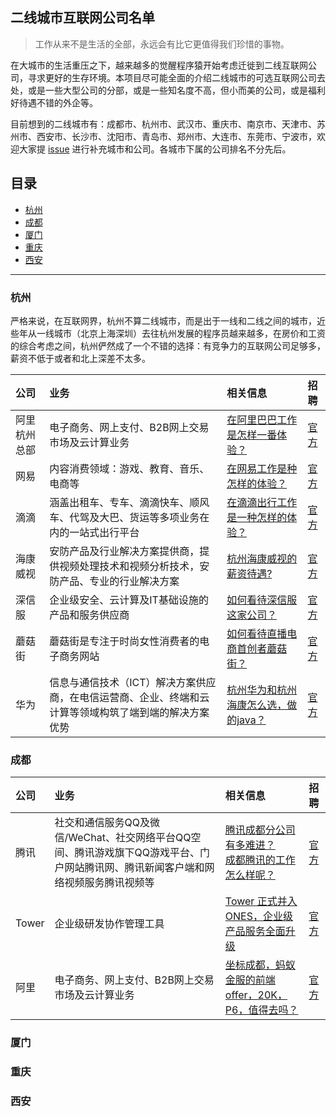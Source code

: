 ## 二线城市互联网公司名单

> 工作从来不是生活的全部，永远会有比它更值得我们珍惜的事物。

在大城市的生活重压之下，越来越多的觉醒程序猿开始考虑迁徙到二线互联网公司，寻求更好的生存环境。本项目尽可能全面的介绍二线城市的可选互联网公司去处，或是一些大型公司的分部，或是一些知名度不高，但小而美的公司，或是福利好待遇不错的外企等。

目前想到的二线城市有：成都市、杭州市、武汉市、重庆市、南京市、天津市、苏州市、西安市、长沙市、沈阳市、青岛市、郑州市、大连市、东莞市、宁波市，欢迎大家提 [issue](https://github.com/Dikea/awesome-company/issues) 进行补充城市和公司。各城市下属的公司排名不分先后。

## 目录

* [杭州](#杭州)
* [成都](#成都)
* [厦门](#厦门)
* [重庆](#重庆)
* [西安](#西安)

---

###  杭州

严格来说，在互联网界，杭州不算二线城市，而是出于一线和二线之间的城市，近些年从一线城市（北京上海深圳）去往杭州发展的程序员越来越多，在房价和工资的综合考虑之间，杭州俨然成了一个不错的选择：有竞争力的互联网公司足够多，薪资不低于或者和北上深差不太多。

| 公司         | 业务                                                         | 相关信息                                                     | 招聘                                                         |
| :----------- | :----------------------------------------------------------- | :----------------------------------------------------------- | :----------------------------------------------------------- |
| 阿里杭州总部 | 电子商务、网上支付、B2B网上交易市场及云计算业务              | [在阿里巴巴工作是怎样一番体验？](https://www.zhihu.com/question/22394450/answer/1404237834) | [官方](https://talent.alibaba.com/)                          |
| 网易         | 内容消费领域：游戏、教育、音乐、电商等                       | [在网易工作是种怎样的体验？](https://www.zhihu.com/question/24781178/answer/285370525) | [官方](https://hr.163.com/)                                  |
| 滴滴         | 涵盖出租车、专车、滴滴快车、顺风车、代驾及大巴、货运等多项业务在内的一站式出行平台 | [在滴滴出行工作是一种怎样的体验？](https://www.zhihu.com/question/28692674/answer/151808069) | [官方](https://talent.didiglobal.com/)                       |
| 海康威视     | 安防产品及行业解决方案提供商，提供视频处理技术和视频分析技术，安防产品、专业的行业解决方案 | [杭州海康威视的薪资待遇?](https://www.zhihu.com/question/31379626/answer/765344046) | [官方](https://talent.hikvision.com/home/index)              |
| 深信服       | 企业级安全、云计算及IT基础设施的产品和服务供应商             | [如何看待深信服这家公司？](https://www.zhihu.com/question/59546297/answer/390598596) | [官方](https://hr.sangfor.com/)                              |
| 蘑菇街       | 蘑菇街是专注于时尚女性消费者的电子商务网站                   | [如何看待直播电商首创者蘑菇街？](https://www.zhihu.com/question/419146468/answer/1806149169) | [官方](https://job.mogu.com/#/?_k=c6cl2n)                    |
| 华为         | 信息与通信技术（ICT）解决方案供应商，在电信运营商、企业、终端和云计算等领域构筑了端到端的解决方案优势 | [杭州华为和杭州海康怎么选，做的java？](https://www.zhihu.com/question/298426304/answer/510325209) | [官方](https://career.huawei.com/reccampportal/portal5/index.html) |

### 成都

| 公司  | 业务                                                         | 相关信息                                                     | 招聘                                                |
| :---- | :----------------------------------------------------------- | :----------------------------------------------------------- | :-------------------------------------------------- |
| 腾讯  | 社交和通信服务QQ及微信/WeChat、社交网络平台QQ空间、腾讯游戏旗下QQ游戏平台、门户网站腾讯网、腾讯新闻客户端和网络视频服务腾讯视频等 | [腾讯成都分公司有多难进？](https://www.zhihu.com/question/55771687/answer/1666497910)<br />[成都腾讯的工作怎么样呢？](成都腾讯的工作怎么样呢？) | [官方](https://careers.tencent.com/en-us/home.html) |
| Tower | 企业级研发协作管理工具                                       | [Tower 正式并入 ONES，企业级产品服务全面升级](https://zhuanlan.zhihu.com/p/355496409) | [官方](https://tower.im/jobs)                       |
| 阿里  | 电子商务、网上支付、B2B网上交易市场及云计算业务              | [坐标成都，蚂蚁金服的前端offer，20K，P6，值得去吗？](https://www.zhihu.com/question/307040994/answer/838298769) | [官方](https://talent.alibaba.com/)                 |

### 厦门



### 重庆



### 西安







